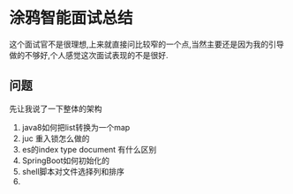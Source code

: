 # 涂鸦智能面试总结

这个面试官不是很理想,上来就直接问比较窄的一个点,当然主要还是因为我的引导做的不够好,个人感觉这次面试表现的不是很好.

## 问题

先让我说了一下整体的架构

1. java8如何把list转换为一个map
2. juc 重入锁怎么做的
3. es的index type document 有什么区别
4. SpringBoot如何初始化的
5. shell脚本对文件选择列和排序
6. 